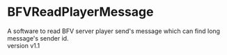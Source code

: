 # BFVReadPlayerMessage
A software to read BFV server player send's message which can find long message's sender id.  
version v1.1
